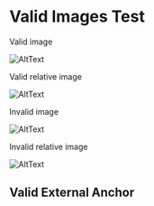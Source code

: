 # Valid Images Test

Valid image

![AltText](test.image)

Valid relative image

![AltText](../test.image)

Invalid image

![AltText](test.invalid)

Invalid relative image

![AltText](../invalid/test.image)

## Valid External Anchor
